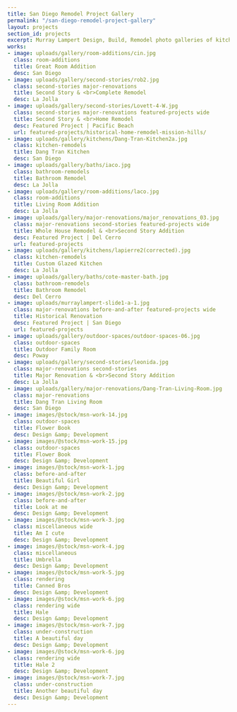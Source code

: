 ```yaml
---
title: San Diego Remodel Project Gallery
permalink: "/san-diego-remodel-project-gallery"
layout: projects
section_id: projects
excerpt: Murray Lampert Design, Build, Remodel photo galleries of kitchen and bath remodels, room additions, second stories, and other San Diego home remodel projects.
works:
- image: uploads/gallery/room-additions/cin.jpg
  class: room-additions
  title: Great Room Addition
  desc: San Diego
- image: uploads/gallery/second-stories/rob2.jpg
  class: second-stories major-renovations
  title: Second Story & <br>Complete Remodel
  desc: La Jolla
- image: uploads/gallery/second-stories/Lovett-4-W.jpg
  class: second-stories major-renovations featured-projects wide
  title: Second Story & <br>Home Remodel
  desc: Featured Project | Pacific Beach
  url: featured-projects/historical-home-remodel-mission-hills/
- image: uploads/gallery/kitchens/Dang-Tran-Kitchen2a.jpg
  class: kitchen-remodels
  title: Dang Tran Kitchen
  desc: San Diego
- image: uploads/gallery/baths/iaco.jpg
  class: bathroom-remodels
  title: Bathroom Remodel
  desc: La Jolla
- image: uploads/gallery/room-additions/laco.jpg
  class: room-additions
  title: Living Room Addition
  desc: La Jolla
- image: uploads/gallery/major-renovations/major_renovations_03.jpg
  class: major-renovations second-stories featured-projects wide
  title: Whole House Remodel & <br>Second Story Addition
  desc: Featured Project | Del Cerro
  url: featured-projects
- image: uploads/gallery/kitchens/lapierre2(corrected).jpg
  class: kitchen-remodels
  title: Custom Glazed Kitchen
  desc: La Jolla
- image: uploads/gallery/baths/cote-master-bath.jpg
  class: bathroom-remodels
  title: Bathroom Remodel
  desc: Del Cerro
- image: uploads/murraylampert-slide1-a-1.jpg
  class: major-renovations before-and-after featured-projects wide
  title: Historical Renovation
  desc: Featured Project | San Diego
  url: featured-projects
- image: uploads/gallery/outdoor-spaces/outdoor-spaces-06.jpg
  class: outdoor-spaces
  title: Outdoor Family Room
  desc: Poway
- image: uploads/gallery/second-stories/leonida.jpg
  class: major-renovations second-stories
  title: Major Renovation & <br>Second Story Addition
  desc: La Jolla
- image: uploads/gallery/major-renovations/Dang-Tran-Living-Room.jpg
  class: major-renovations
  title: Dang Tran Living Room
  desc: San Diego
- image: images/@stock/msn-work-14.jpg
  class: outdoor-spaces
  title: Flower Book
  desc: Design &amp; Development
- image: images/@stock/msn-work-15.jpg
  class: outdoor-spaces
  title: Flower Book
  desc: Design &amp; Development
- image: images/@stock/msn-work-1.jpg
  class: before-and-after
  title: Beautiful Girl
  desc: Design &amp; Development
- image: images/@stock/msn-work-2.jpg
  class: before-and-after
  title: Look at me
  desc: Design &amp; Development
- image: images/@stock/msn-work-3.jpg
  class: miscellaneous wide
  title: Am I cute
  desc: Design &amp; Development
- image: images/@stock/msn-work-4.jpg
  class: miscellaneous
  title: Umbrella
  desc: Design &amp; Development
- image: images/@stock/msn-work-5.jpg
  class: rendering
  title: Canned Bros
  desc: Design &amp; Development
- image: images/@stock/msn-work-6.jpg
  class: rendering wide
  title: Hale
  desc: Design &amp; Development
- image: images/@stock/msn-work-7.jpg
  class: under-construction
  title: A beautiful day
  desc: Design &amp; Development
- image: images/@stock/msn-work-6.jpg
  class: rendering wide
  title: Hale 2
  desc: Design &amp; Development
- image: images/@stock/msn-work-7.jpg
  class: under-construction
  title: Another beautiful day
  desc: Design &amp; Development
---
```

